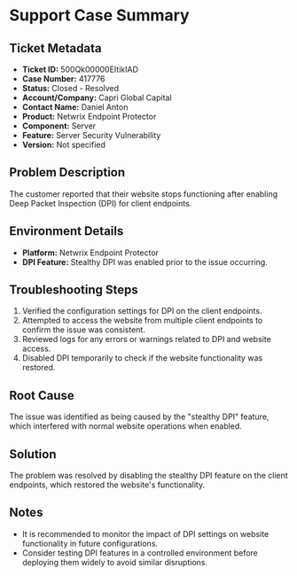 # Support Case Summary

## Ticket Metadata
- **Ticket ID:** 500Qk00000EItikIAD
- **Case Number:** 417776
- **Status:** Closed - Resolved
- **Account/Company:** Capri Global Capital
- **Contact Name:** Daniel Anton
- **Product:** Netwrix Endpoint Protector
- **Component:** Server
- **Feature:** Server Security Vulnerability
- **Version:** Not specified

## Problem Description
The customer reported that their website stops functioning after enabling Deep Packet Inspection (DPI) for client endpoints.

## Environment Details
- **Platform:** Netwrix Endpoint Protector
- **DPI Feature:** Stealthy DPI was enabled prior to the issue occurring.

## Troubleshooting Steps
1. Verified the configuration settings for DPI on the client endpoints.
2. Attempted to access the website from multiple client endpoints to confirm the issue was consistent.
3. Reviewed logs for any errors or warnings related to DPI and website access.
4. Disabled DPI temporarily to check if the website functionality was restored.

## Root Cause
The issue was identified as being caused by the "stealthy DPI" feature, which interfered with normal website operations when enabled.

## Solution
The problem was resolved by disabling the stealthy DPI feature on the client endpoints, which restored the website's functionality.

## Notes
- It is recommended to monitor the impact of DPI settings on website functionality in future configurations.
- Consider testing DPI features in a controlled environment before deploying them widely to avoid similar disruptions.